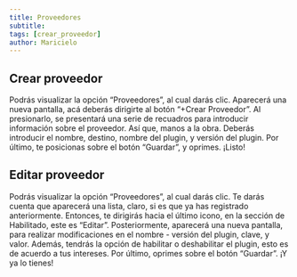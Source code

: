 ```yaml
---
title: Proveedores
subtitle: 
tags: [crear_proveedor]
author: Maricielo
---
```


## Crear proveedor

Podrás visualizar la opción “Proveedores”, al cual darás clic.
Aparecerá una nueva pantalla, acá deberás dirigirte al botón “+Crear Proveedor”. Al presionarlo, se presentará una serie de recuadros para introducir información sobre el proveedor. Así que, manos a la obra. Deberás introducir el nombre, destino, nombre del plugin, y versión del plugin. 
Por último, te posicionas sobre el botón “Guardar”, y oprimes. ¡Listo!

## Editar proveedor

Podrás visualizar la opción “Proveedores”, al cual darás clic.
Te darás cuenta que aparecerá una lista, claro, si es que ya has registrado anteriormente. Entonces, te dirigirás hacia el último icono, en la sección de Habilitado, este es “Editar”.
Posteriormente, aparecerá una nueva pantalla, para realizar modificaciones en el nombre - versión del plugin, clave, y valor. Además, tendrás la opción de habilitar o deshabilitar el plugin, esto es de acuerdo a tus intereses. 
Por último, oprimes sobre el botón “Guardar”. ¡Y ya lo tienes!